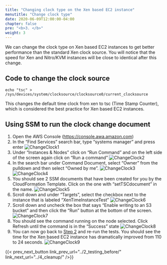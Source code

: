 ```yaml
---
title: "Changing clock type on the Xen based EC2 instance"
menutitle: "Change clock type"
date: 2020-06-09T12:00:00-04:00
chapter: false
pre: "<b>3. </b>"
weight: 3
---
```


We can change the clock type on Xen based EC2 instances to get better performance than the standard Xen clock source.  You will notice that the speed for Xen and Nitro/KVM instances will be close to identical after this change.  

## Code to change the clock source
```
echo "tsc" > /sys/devices/system/clocksource/clocksource0/current_clocksource
```
This changes the default time clock from xen to tsc (Time Stamp Counter), which is considered the best practice for Xen based EC2 instances.

## Using SSM to run the clock change document
1.	Open the AWS Console (https://console.awa.amazon.com)
1.	In the “Find Services” search bar, type “systems manager” and press enter
![ChangeClock1](/Performance/100_Clock_Source_Performance/Images/ChangeClock1.png)
1.	Under “Instances & Nodes” click on “Run Command” and on the left side of the screen again click on “Run a command”
![ChangeClock2](/Performance/100_Clock_Source_Performance/Images/ChangeClock2.png)
1.	In the search bar under Command Document, select “Owner” from the pulldown and then select “Owned by me”.
![ChangeClock3](/Performance/100_Clock_Source_Performance/Images/ChangeClock3.png)
![ChangeClock4](/Performance/100_Clock_Source_Performance/Images/ChangeClock4.png)
1.	You should see 2 SSM documents that have been created for you by the CloudFormation Template.  Click on the one with “setTSCdocument” in the name.
![ChangeClock5](/Performance/100_Clock_Source_Performance/Images/ChangeClock5.png)
1.	Scroll down and under “Targets”, select the checkbox next to the instance that is labeled “XenTimeInstanceTest”
![ChangeClock6](/Performance/100_Clock_Source_Performance/Images/ChangeClock6.png)
1.	Scroll down and uncheck the box that says “Enable writing to an S3 bucket” and then click the “Run” button at the bottom of the screen.
![ChangeClock7](/Performance/100_Clock_Source_Performance/Images/ChangeClock7.png)
1.	You should see the command running on the node selected.  Click Refresh until the command is in the “Success” state
![ChangeClock8](/Performance/100_Clock_Source_Performance/Images/ChangeClock8.png)
1. You can now go back to [Step 2](2_testing_before) and re-run the tests. You should see the time for the Xen based EC2 instance has dramatically improved from 110 to 24 seconds.
![ChangeClock9](/Performance/100_Clock_Source_Performance/Images/ChangeClock9.png)

{{< prev_next_button link_prev_url="../2_testing_before/" link_next_url="../4_cleanup/" />}}
